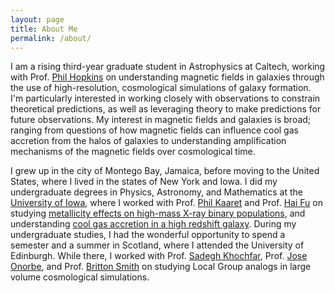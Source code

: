 ```yaml
---
layout: page
title: About Me
permalink: /about/ 
---
```

I am a rising third-year graduate student in Astrophysics at Caltech, working with Prof. [Phil Hopkins](http://www.tapir.caltech.edu/~phopkins/Site/) on understanding magnetic fields in galaxies through the use of high-resolution, cosmological simulations of galaxy formation. I'm particularly interested in working closely with observations to constrain theoretical predictions, as well as leveraging theory to make predictions for future observations. My interest in magnetic fields and galaxies is broad; ranging from questions of how magnetic fields can influence cool gas accretion from the halos of galaxies to understanding amplification mechanisms of the magnetic fields over cosmological time.

I grew up in the city of Montego Bay, Jamaica, before moving to the United States, where I lived in the states of New York and Iowa. I did my undergraduate degrees in Physics, Astronomy, and Mathematics at the [University of Iowa](https://physics.uiowa.edu/), where I worked with Prof. [Phil Kaaret](http://astro.physics.uiowa.edu/~kaaret/) and Prof. [Hai Fu](https://physics.uiowa.edu/people/hai-fu) on studying [metallicity effects on high-mass X-ray binary populations](https://academic.oup.com/mnras/article/491/3/3606/5601395), and understanding [cool gas accretion in a high redshift galaxy](https://iopscience.iop.org/article/10.3847/1538-4357/abdb32/pdf). During my undergraduate studies, I had the wonderful opportunity to spend a semester and a summer in Scotland, where I attended the University of Edinburgh. While there, I worked with Prof. [Sadegh Khochfar](https://www.roe.ac.uk/~sadeghk/), Prof. [Jose Onorbe](http://www.joseonorbe.com/), and Prof. [Britton Smith](https://sites.google.com/view/brittonsmith/) on studying Local Group analogs in large volume cosmological simulations.
